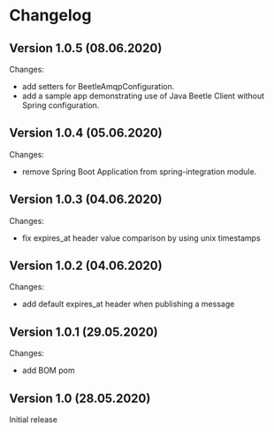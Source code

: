 Changelog
=========

Version 1.0.5 (08.06.2020)
--------------------------

Changes:

* add setters for BeetleAmqpConfiguration.
* add a sample app demonstrating use of Java Beetle Client without Spring configuration.

Version 1.0.4 (05.06.2020)
--------------------------

Changes:

* remove Spring Boot Application from spring-integration module.


Version 1.0.3 (04.06.2020)
--------------------------

Changes:

* fix expires_at header value comparison by using unix timestamps

Version 1.0.2 (04.06.2020)
--------------------------

Changes:

* add default expires_at header when publishing a message

Version 1.0.1 (29.05.2020)
--------------------------

Changes:

* add BOM pom

Version 1.0 (28.05.2020)
------------------------

Initial release










